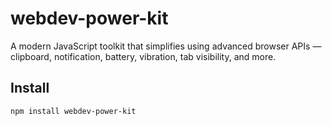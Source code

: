 # webdev-power-kit

A modern JavaScript toolkit that simplifies using advanced browser APIs — clipboard, notification, battery, vibration, tab visibility, and more.

## Install

```bash
npm install webdev-power-kit
